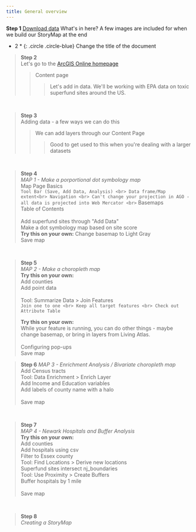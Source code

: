 ```yaml
---
title: General overview
---
```


**Step 1**
[Download data](https://nuwildcat-my.sharepoint.com/:u:/g/personal/mfn2245_ads_northwestern_edu/EU9glLqMxHtOiAmaHzsw4nEBvccaIEKsslrS14rQC7odcg?e=3amqNy)
What's in here?
A few images are included for when we build our StoryMap at the end

* 2 * {: .circle .circle-blue} Change the title of the document

> **Step 2** <br>
> Let's go to the [ArcGIS Online homepage](https://northwestern.maps.arcgis.com/home/index.html) <br> 
>> Content page
>>> Let's add in data. We'll be working with EPA data on toxic superfund sites around the US.

<br>

> **Step 3** <br>
> Adding data - a few ways we can do this <br>
>> We can add layers through our Content Page
>>> Good to get used to this when you're dealing with a larger datasets

<br>

> **Step 4** <br>
> *MAP 1 - Make a porportional dot symbology map*
> <br>
>   Map Page Basics <br>
>     `Tool Bar (Save, Add Data, Analysis) <br>
>     Data frame/Map extent<br>
>     Navigation <br>
>     Can't change your projection in AGO - all data is projected into Web Mercator <br>`
>   Basemaps <br>
>   Table of Contents <br>
>   <br>
>   Add superfund sites through "Add Data" <br>
>   Make a dot symbology map based on site score <br>
>   **Try this on your own:** Change basemap to Light Gray <br>
>   Save map

<br>

> **Step 5** <br>
> *MAP 2 - Make a choropleth map*
> <br>
> **Try this on your own:** <br>
> 	Add counties <br>
>	Add point data <br>
> <br>
> Tool: Summarize Data > Join Features <br>
> `Join one to one <br>
> Keep all target features <br>
> Check out Attribute Table` <br>
> 
> **Try this on your own:** <br>
> While your feature is running, you can do other things - maybe change basemap, or bring in layers from Living Atlas. <br>
> <br>
> Configuring pop-ups
> <br>
> Save map


> **Step 6** 
> *MAP 3 - Enrichment Analysis / Bivariate choropleth map* <br>
> Add Census tracts <br>
> Tool: Data Enrichment > Enrich Layer <br>
> 	Add Income and Education variables <br>
> Add labels of county name with a halo <br>
> <br>
> Save map 

<br>

> **Step 7** <br>
> *MAP 4 - Newark Hospitals and Buffer Analysis* <br>
> **Try this on your own:** <br>
> 	Add counties <br>
> Add hospitals using csv <br>
> 	Filter to Essex county <br>
> Tool: Find Locations > Derive new locations <br>
> 	Superfund sites intersect nj_boundaries <br>
> Tool: Use Proximity > Create Buffers <br>
> 	Buffer hospitals by 1 mile <br>
> <br>
> Save map

<br>

> **Step 8** <br>
> *Creating a StoryMap*
